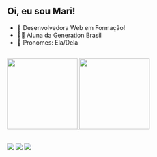 ## Oi, eu sou Mari!

- 🌱 Desenvolvedora Web em Formação!
- 👩‍🎓 Aluna da Generation Brasil
- 👾 Pronomes: Ela/Dela

## <div align="center">
  <a href="https://github.com/marianatheml">
  <img height="165em" src="https://github-readme-stats.vercel.app/api?username=marianatheml&show_icons=true&theme=dracula&include_all_commits=true&count_private=true"/>
  <img height="165em" src="https://github-readme-stats.vercel.app/api/top-langs/?username=marianatheml&layout=compact&langs_count=7&theme=dracula"/>
</div>
  
## <div> 
  <a href="https://instagram.com/marianatheml" target="_blank"><img src="https://img.shields.io/badge/Instagram-E4405F?style=for-the-badge&logo=instagram&logoColor=white" target="_blank"></a>
  <a href = "mailto:marianatheml@gmail.com"><img src="https://img.shields.io/badge/-Gmail-%23333?style=for-the-badge&logo=gmail&logoColor=white" target="_blank"></a>
  <a href="https://www.linkedin.com/in/marianatheml" target="_blank"><img src="https://img.shields.io/badge/-LinkedIn-%230077B5?style=for-the-badge&logo=linkedin&logoColor=white" target="_blank"></a> 
  
</div>
